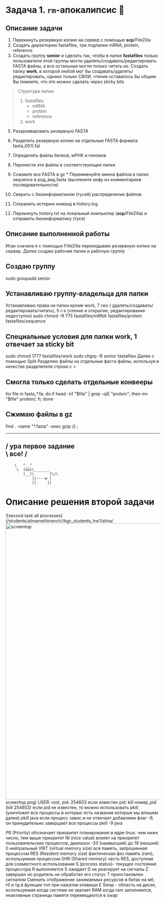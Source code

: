 # Задача 1. `rm`-апокалипсис 🧨
## Описание задачи
1. Перекинуть резервную копию на сервер с помощью **scp**/FileZilla
2. Создать директорию fastafiles, три подпапки mRNA, protein, reference
3. Создать группу **senior** и сделать так, чтобы в папке **fastafiles** только пользователи этой группы могли удалять/создавать/редактировать FASTA файлы, а все остальные могли только читать их. Создать папку **work**, в которой любой мог бы создавать/удалять/редактировать, однако только СВОИ, чтение оставалось бы общим. Вы помните, что это можно сделать через sticky bits

> Структура папки:
> 1. fastafiles
>	    * mRNA
>	    * protein
>	    * reference
> 2. work

5. Разархивировать резервную FASTA
6. Разделить резервную копию на отдельные FASTA формата fasta_001(.fa)
7. Определить файлы белков, мРНК и геномов
8. Перенести эти файлы в соответствующие папки
9. Сожмите все FASTA в gz
\* Переименуйте имена файлов в папке sequence в род_вид.fasta (вычлените инфу из комментариев поcледовательности)

10. Сверить с биоинформатиком (тусей) распределение файлов
11. Сохранить историю команд в history.log
12. Перекинуть history.txt на локальный компьютер (**scp**/FileZilla) и отправить биоинформатику (тусе)
## Описание выполненной работы
Итак сначала я с помощью  FilleZilla   перекидываю резервную копию на сервер. Далее создаю рабочие папки и рабочую группу
## Создаю группу 
sudo groupadd senior
 ## Устанавливаю группу-владельца для папки
  Устанавливаю права на папки кроме work, 7 rwx ( удалять/создавать/редактировать/читать), 5 r-x (чтение и открытие, редактирование недоступно)
 sudo chmod -R 775 fastafiles/mRNA fastafiles/protein fastafiles/sequence
 ## Специальные условия для папки work, 1 отвечает за sticky bit
 sudo chmod 1777 fastafiles/work
sudo chgrp -R senior fastafiles
Далее с помощью  Split Разделяю файлы на отдельные фаста файлы, используя в качестве разделителя строки с >
## Смогла только сделать отдельные конвееры 
for file in fasta_*.fa; do     if head -n1 "$file" | grep -qiE "protein"; then         mv "$file" protein/;     fi; done
## Сжимаю файлы в gz
find . -name "*.fasta" -exec gzip {} \;
 ____________________________________
/ ура первое задание \
\ все!                            /
 ------------------------------------
        \   ^__^
         \  (oo)\_______
            (__)\       )\/\
                ||----w |
                ||     ||

# Описание решения второй задачи 
![second task all processes](/students/alinametiloranch//kgc_students_hw1/alina/<img width="1440" height="900" alt="screentop" src="https://github.com/user-attachments/assets/77616f89-3a7d-4de1-a254-6938569af890" />
screentop.png)
USER: root,  pid: 254603
если известен pid: kill номер_pid
(kill 254603)
если pid не известен, то можно использовать pkill (уничтожит все процессы в которых есть название которые мы впишем далее)
pkill java 
если процесс завис и не отвечает добавляем флаг -9, он принудительно завершает все процессы 
pkill -9 java 

PR (Priority) обозначает приоритет планирования в ядре linux. чем ниже число, тем выше приоритет 
NI (nice value) влияет на приоритет пользовательских процессов, диапазон -20 (наивысший) до 19 (низший)
0 нейтральный 
VIRT (virtual memory size) вся память, запрошенная процессом 
RES (Resident memory size) 
фактическая физ память (ram), используемая процессом 
SHR (Shared memory) часть RES, доступная для совместного использования 
S (process status)- текущее состояние процессора 
R выполняется 
S ожидает 
D не реагирует на сигналы 
Z завершен но родитель не обработал его статус 
T приостановлен сигналом
Сменить отображение занимаемых ресурсов в битах на мб, гб и тд в функции топ при нажатии клавиши E
Swap - область на диске, используемая когда системе не хватает RAM
когда ram заполняется, неактивные страницы памяти перемещаются в swap 
